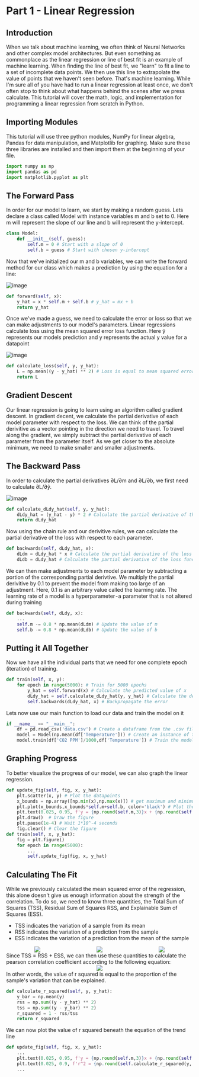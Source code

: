 # Part 1 - Linear Regression
## Introduction
When we talk about machine learning, we often think of Neural Networks and other complex model architectures. But even something as commonplace as the linear regression or line of best fit is an example of machine learning. When finding the line of best fit, we "learn" to fit a line to a set of incomplete data points. We then use this line to extrapolate the value of points that we haven't seen before. That's machine learning. While I'm sure all of you have had to run a linear regression at least once, we don't often stop to think about what happens behind the scenes after we press calculate. This tutorial will cover the math, logic, and implementation for programming a linear regression from scratch in Python.
## Importing Modules
This tutorial will use three python modules, NumPy for linear algebra, Pandas for data manipulation, and Matplotlib for graphing. Make sure these three libraries are installed and then import them at the beginning of your file.
```python
import numpy as np
import pandas as pd
import matplotlib.pyplot as plt
```
## The Forward Pass
In order for our model to learn, we start by making a random guess. Lets declare a class called Model with instance variables m and b set to 0. Here m will represent the slope of our line and b will represent the y-intercept.
```python
class Model:
    def __init__(self, guess):
        self.m = 0 # Start with a slope of 0
        self.b = guess # Start with chosen y-intercept
```
Now that we've initialized our m and b variables, we can write the forward method for our class which makes a prediction by using the equation for a line:

![image](https://cdn-images-1.medium.com/max/1600/1*i45CBQ9J51Wmf-7nywwwZw.png)

```python
def forward(self, x):
    y_hat = x * self.m + self.b # y_hat = mx + b
    return y_hat
```
Once we've made a guess, we need to calculate the error or loss so that we can make adjustments to our model's parameters. Linear regressions calculate loss using the mean squared error loss function. Here ŷ represents our models prediction and y represents the actual y value for a datapoint

![image](https://cdn-images-1.medium.com/max/1600/1*mZ0BXafhAyUqSExPSA2-OA.png)

```python
def calculate_loss(self, y, y_hat):
    L = np.mean((y - y_hat) ** 2) # Loss is equal to mean squared error
    return L
```

## Gradient Descent
Our linear regression is going to learn using an algorithm called gradient descent. In gradient decent, we calculate the partial derivative of each model parameter with respect to the loss. We can think of the partial derivitive as a vector pointing in the direction we need to travel. To travel along the gradient, we simply subtract the partial derivative of each parameter from the parameter itself. As we get closer to the absolute minimum, we need to make smaller and smaller adjustments.
## The Backward Pass
In order to calculate the partial derivatives ∂L/∂m and ∂L/∂b, we first need to calculate ∂L/∂ŷ.

![image](https://cdn-images-1.medium.com/max/1600/1*mZ0BXafhAyUqSExPSA2-OA.png)
```python
def calculate_dLdy_hat(self, y, y_hat):
    dLdy_hat = (y_hat - y) * 2 # Calculate the partial derivative of the loss function with respect to y_hat
    return dLdy_hat
```
Now using the chain rule and our derivitive rules, we can calculate the partial derivative of the loss with respect to each parameter.
```python
def backwards(self, dLdy_hat, x):
    dLdm = dLdy_hat * x # Calculate the partial derivative of the loss function with respect to m
    dLdb = dLdy_hat # Calculate the partial derivative of the loss function with respect to b
```
We can then make adjustments to each model parameter by subtracting a portion of the corresponding partial derivtive.
We multiply the partial derivitive by 0.1 to prevent the model from making too large of an adjustment. Here, 0.1 is an arbitrary value called the learning rate. The learning rate of a model is a hyperparameter - a parameter that is not altered during training
```python
def backwards(self, dLdy, x):
    ...
    self.m -= 0.8 * np.mean(dLdm) # Update the value of m
    self.b -= 0.8 * np.mean(dLdb) # Update the value of b
```
## Putting it All Together
Now we have all the individual parts that we need for one complete epoch (iteration) of training.
```python
def train(self, x, y):
    for epoch in range(5000): # Train for 5000 epochs
        y_hat = self.forward(x) # Calculate the predicted value of x
        dLdy_hat = self.calculate_dLdy_hat(y, y_hat) # Calculate the derivitive of our loss function with respect to y_hat
        self.backwards(dLdy_hat, x) # Backpropagate the error
```
Lets now use our main function to load our data and train the model on it
```python
if __name__ == "__main__":
    df = pd.read_csv('data.csv') # Create a dataframe from the .csv file
    model = Model(np.mean(df['Temperature'])) # Create an instance of the Model class
    model.train(df['CO2 PPM']/1000,df['Temperature']) # Train the model on our data
```
## Graphing Progress
To better visualize the progress of our model, we can also graph the linear regression.
```python
def update_fig(self, fig, x, y_hat):
    plt.scatter(x, y) # Plot the datapoints
    x_bounds = np.array([np.min(x),np.max(x)]) # get maximum and minimum x-coordinate
    plt.plot(x_bounds,x_bounds*self.m+self.b, color='black') # Plot the line of best fit
    plt.text(0.025, 0.95, f'y = {np.round(self.m,3)}x + {np.round(self.b,3)}', fontsize=8, transform = ax.transAxes) # Write the equation for the line of best fit
    plt.draw()  # Draw the figure
    plt.pause(1e-4) # Wait 1*10^-4 seconds
    fig.clear() # Clear the figure
def train(self, x, y_hat):
    fig = plt.figure()
    for epoch in range(5000):
        ...
        self.update_fig(fig, x, y_hat)
```
## Calculating The Fit
While we previously calculated the mean squared error of the regression, this alone doesn't give us enough information about the strength of the correlation. To do so, we need to know three quantities, the Total Sum of Squares (TSS), Residual Sum of Squares RSS, and Explainable Sum of Squares (ESS). 
* TSS indicates the variation of a sample from its mean
* RSS indicates the variation of a prediction from the sample
* ESS indicates the variation of a prediction from the mean of the sample
<div width="100%" style="display:flex;justify-content:space-around">
    <img src="https://render.githubusercontent.com/render/math?math=TSS%20%3D%20%5Csum_%7Bi%3D1%7D%5E%7Bn%7D%7B(y_i-%5Cbar%7By%7D)%5E2%7D">
    <img src="https://render.githubusercontent.com/render/math?math=RSS%20%3D%20%5Csum_%7Bi%3D1%7D%5E%7Bn%7D%7B(y_i-%5Chat%7By_i%7D)%5E2%7D">
    <img src="https://render.githubusercontent.com/render/math?math=ESS%20%3D%20%5Csum_%7Bi%3D1%7D%5E%7Bn%7D%7B(%5Chat%7By_i%7D-%5Cbar%7By%7D)%5E2%7D">
</div>
Since TSS = RSS + ESS, we can then use these quantities to calculate the pearson correlation coefficient according to the following equation:
<div align="center">
    <img src="https://render.githubusercontent.com/render/math?math=r%5E2%20%3D%20%5Cfrac%7BESS%7D%7BTSS%7D%20%3D%201%20-%20%5Cfrac%7BRSS%7D%7BTSS%7D">
</div>
In other words, the value of r squared is equal to the proportion of the sample's variation that can be explained.

```python
def calculate_r_squared(self, y, y_hat):
    y_bar = np.mean(y)
    rss = np.sum((y - y_hat) ** 2)
    tss = np.sum((y - y_bar) ** 2)
    r_squared = 1 - rss/tss
    return r_squared
```
We can now plot the value of r squared beneath the equation of the trend line
```python
def update_fig(self, fig, x, y_hat):
    ...
    plt.text(0.025, 0.95, f'y = {np.round(self.m,3)}x + {np.round(self.b,3)}', fontsize=8, transform = ax.transAxes) # Write the equation for the line of best fit
    plt.text(0.025, 0.9, f'r^2 = {np.round(self.calculate_r_squared(y, y_hat),3)}', fontsize=8, transform = ax.transAxes) # Write the value for r^2
    ...
```